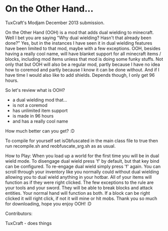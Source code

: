On the Other Hand...
====================

TuxCraft's Modjam December 2013 submission.

On the Other Hand (OOH) is a mod that adds dual wielding to minecraft. Well I bet you are saying "Why dual wielding? Hasn't that already been done?" Yes, but in the instances I have seen it in dual wielding features have been limited to that mod, maybe with a few exceptions. OOH, besides having a really cool name, will have blanket support for all minecraft items / blocks, including mod items unless that mod is doing some funky stuffs. Not only that but OOH will also be a regular mod, partly because I have no idea how to coremod and partly because I know it can be done without. And if I have time I would also like to add shields. Depends though, I only get 96 hours.

So let's review what is OOH?
- a dual wielding mod that...
- is not a coremod
- has unlimited item support
- is made in 96 hours
- and has a really cool name

How much better can you get? :D

To compile for yourself set isObfuscated in the main class file to true then run recompile.sh and reobfuscate_srg.sh as as usual.


How to Play:
When you load up a world for the first time you will be in dual wield mode. To disengage dual wield press 'f' by default, but that key bind can be configured. To re-engage dual wield simply press 'f' again. You can scroll through your inventory like you normally could without dual wielding allowing you to dual wield anything in your hotbar. All of your items will function as if they were right clicked. The few exceptions to the rule are your tools and your sword. They will be able to break blocks and attack entities. Your normal hand will function as both. If a block can be right clicked it will right click, if not it will mine or hit mobs. Thank you so much for downloading, hope you enjoy OOH! :D

Contributors:

TuxCraft - does things

